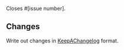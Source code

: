 Closes #[issue number].

## Changes

Write out changes in [KeepAChangelog](https://keepachangelog.com/en/1.0.0/) format.
